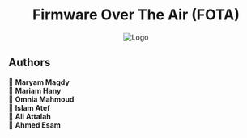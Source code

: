 <h1 align="center">Firmware Over The Air (FOTA) </h1>

<div align="center">
  
![Logo](https://tse3.mm.bing.net/th?id=OIP.uBQMS2jcKxsY90YHWANlMgAAAA&pid=Api&P=0&h=220)

</div>

## Authors  
👤 **Maryam Magdy**  
👤 **Mariam Hany**  
👤 **Omnia Mahmoud**  
👤 **Islam Atef**  
👤 **Ali Attalah**  
👤 **Ahmed Esam**   


